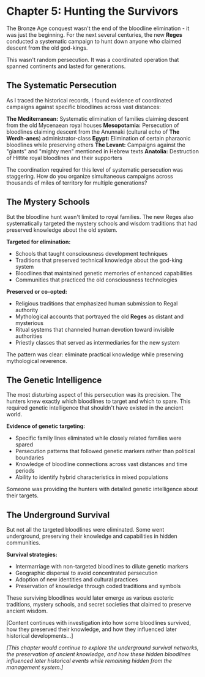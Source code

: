 # Chapter 5: Hunting the Survivors

The Bronze Age conquest wasn't the end of the bloodline elimination - it was just the beginning. For the next several centuries, the new **Reges** conducted a systematic campaign to hunt down anyone who claimed descent from the old god-kings.

This wasn't random persecution. It was a coordinated operation that spanned continents and lasted for generations.

## The Systematic Persecution

As I traced the historical records, I found evidence of coordinated campaigns against specific bloodlines across vast distances:

**The Mediterranean:** Systematic elimination of families claiming descent from the old Mycenaean royal houses
**Mesopotamia:** Persecution of bloodlines claiming descent from the Anunnaki (cultural echo of **The Werdh-anes**) administrator-class
**Egypt:** Elimination of certain pharaonic bloodlines while preserving others
**The Levant:** Campaigns against the "giants" and "mighty men" mentioned in Hebrew texts
**Anatolia:** Destruction of Hittite royal bloodlines and their supporters

The coordination required for this level of systematic persecution was staggering. How do you organize simultaneous campaigns across thousands of miles of territory for multiple generations?

## The Mystery Schools

But the bloodline hunt wasn't limited to royal families. The new Reges also systematically targeted the mystery schools and wisdom traditions that had preserved knowledge about the old system.

**Targeted for elimination:**

- Schools that taught consciousness development techniques
- Traditions that preserved technical knowledge about the god-king system
- Bloodlines that maintained genetic memories of enhanced capabilities
- Communities that practiced the old consciousness technologies

**Preserved or co-opted:**

- Religious traditions that emphasized human submission to Regal authority
- Mythological accounts that portrayed the old **Reges** as distant and mysterious
- Ritual systems that channeled human devotion toward invisible authorities
- Priestly classes that served as intermediaries for the new system

The pattern was clear: eliminate practical knowledge while preserving mythological reverence.

## The Genetic Intelligence

The most disturbing aspect of this persecution was its precision. The hunters knew exactly which bloodlines to target and which to spare. This required genetic intelligence that shouldn't have existed in the ancient world.

**Evidence of genetic targeting:**

- Specific family lines eliminated while closely related families were spared
- Persecution patterns that followed genetic markers rather than political boundaries
- Knowledge of bloodline connections across vast distances and time periods
- Ability to identify hybrid characteristics in mixed populations

Someone was providing the hunters with detailed genetic intelligence about their targets.

## The Underground Survival

But not all the targeted bloodlines were eliminated. Some went underground, preserving their knowledge and capabilities in hidden communities.

**Survival strategies:**

- Intermarriage with non-targeted bloodlines to dilute genetic markers
- Geographic dispersal to avoid concentrated persecution
- Adoption of new identities and cultural practices
- Preservation of knowledge through coded traditions and symbols

These surviving bloodlines would later emerge as various esoteric traditions, mystery schools, and secret societies that claimed to preserve ancient wisdom.

[Content continues with investigation into how some bloodlines survived, how they preserved their knowledge, and how they influenced later historical developments...]

*[This chapter would continue to explore the underground survival networks, the preservation of ancient knowledge, and how these hidden bloodlines influenced later historical events while remaining hidden from the management system.]*
